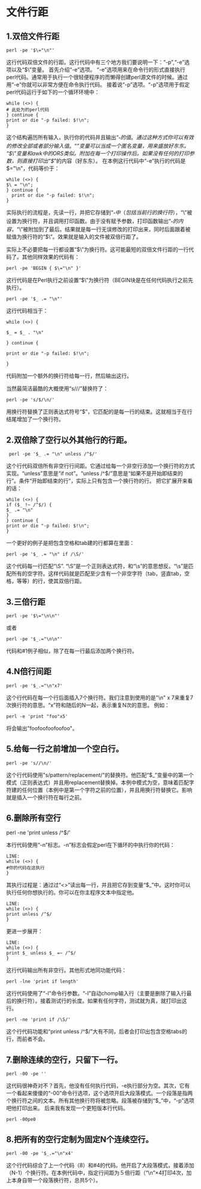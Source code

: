 
# 文件行距

## 1.双倍文件行距

    perl -pe '$\="\n"'

这行代码双倍文件的行距。这行代码中有三个地方我们要说明一下：“-p”,“-e”选项以及“$\”变量。
首先介绍“-e”选项。 “-e”选项用来在命令行的形式直接执行perl代码。通常用于执行一个很轻便程序的而懒得创建perl源文件的时候。通过用“-e”你就可以非常方便在命令执行代码。
接着说“-p”选项。“-p”选项用于假定perl代码运行于如下的一个循环环境中：

    while (<>) {
    # 此处为的perl代码
    } continue {
    print or die "-p failed: $!\n";
    }

这个结构遍历所有输入，执行你的代码并且输出“$_”的值。通过这种方式你可以有效的修改全部或者部分输入值。“$_”变量可以当成一个匿名变量，用来盛放好东东。
“$\”变量和awk中的ORS类似。附加在每一个打印操作后。如果没有任何的打印参数，则直接打印出“$_”的内容（好东东）。
在本例这行代码中“-e”执行的代码是 $\="\n"，代码等价于：

    while (<>) {
    $\ = "\n";
    } continue {
      print or die "-p failed: $!\n";
    }

实际执行的流程是，先读一行，并把它存储到“$_”中（包括当前行的换行符），“$\”被设置为换行符，并且调用打印函数。由于没有赋予参数，打印函数输出“$_”的内容，“$\”被附加到了最后。结果就是每一行无误修改的打印出来，同时后面跟着被赋值为换行符的“$\”。效果就是输入的文件被双倍行距了。

实际上不必要把每一行都设置“$\”为换行符。这可能最短的双倍文件行距的一行代码了。其他同样效果的代码有：

    perl -pe 'BEGIN { $\="\n" }'

这行代码是在Perl执行之前设置“$\”为换行符（BEGIN块是在任何代码执行之前先执行）。

    perl -pe '$_ .= "\n"'

这行代码相当于：

    while (<>) {

    $_ = $_ . "\n"

    } continue {

    print or die "-p failed: $!\n";

    }

代码附加一个额外的换行符给每一行，然后输出这行。

当然最简洁最酷的大概使用“s///”替换符了：

    perl -pe 's/$/\n/'

用换行符替换了正则表达式符号“$”，它匹配的是每一行的结束。这就相当于在行结尾增加了一个换行符。

##  2.双倍除了空行以外其他行的行距。

     perl -pe '$_ .= "\n" unless /^$/'

这个行代码双倍所有非空行行间距。它通过给每一个非空行添加一个换行符的方式实现。“unless”意思是“if not”。“unless /^$/”意思是“如果不是开始即结束的行”。条件“开始即结束的行”，实际上只有包含一个换行符的行。
把它扩展开来看的话：

    while (<>) {
    if ($_ !~ /^$/) {
    $_ .= "\n"
    }
    } continue {
    print or die "-p failed: $!\n";
    }

一个更好的例子是把包含空格和tab建的行都算在里面：

    perl -pe '$_ .= "\n" if /\S/'

这个代码每一行匹配“\S”. “\S”是一个正则表达式符，和“\s”的意思想反。“\s”是匹配所有的空字符。这样代码就是匹配至少含有一个非空字符（tab，竖直tab，空格，等等）的行，使其双倍行距。

## 3.三倍行距

    perl -pe '$\="\n\n"'

或者

    perl -pe '$_.="\n\n"'

代码和#1例子相似，除了在每一行最后添加两个换行符。

## 4.N倍行间距

    perl -pe '$_.="\n"x7'

这个行代码在每一个行后面插入7个换行符。我们注意到使用的是"\n" x 7来重复7次换行符的意思。“x”符和随后的N一起，表示重复N次的意思。
例如：

    perl -e 'print "foo"x5'

将会输出"foofoofoofoofoo"。

## 5.给每一行之前增加一个空白行。

    perl -pe 's//\n/'

这个行代码使用"s/pattern/replacement/"的替换符。他匹配“$_”变量中的第一个模式（正则表达式）并且用replacement替换掉。本例中模式为空，意味着匹配字符建的任何位置（本例中是第一个字符之前的位置），并且用换行符替换它。影响就是插入一个换行符在每行之前。

## 6.删除所有空行

   perl -ne 'print unless /^$/'

本行代码使用“-n”标志。-n”标志会假定perl在下循环的中执行你的代码：

    LINE:
    while (<>) {
    #你的代码在这执行
    }
    
其执行过程是：通过过“<>”读出每一行，并且把它存到变量“$_”中。这时你可以执行任何你想执行的。你可以在你主程序文本中指定他。

    LINE:
    while (<>) {
    print unless /^$/
    }

更进一步展开：

    LINE:
    while (<>) {
    print $_ unless $_ =~ /^$/
    }

这行代码输出所有非空行。其他形式地同功能代码：

    perl -lne 'print if length'


这行代码使用了“-l”命令行参数。“-l”自动chomp输入行（主要是删除了输入行最后的换行符）。接着测试行的长度。如果有任何字符，测试就为真，就打印出这行。

    perl -ne 'print if /\S/'

这个行代码功能和“print unless /^$/”大有不同，后者会打印出包含空格tabs的行，而前者不会。

## 7.删除连续的空行，只留下一行。

    perl -00 -pe ''

这代码很神奇对不？首先，他没有任何执行代码，-e执行部分为空。其次，它有一个看起来傻傻的“-00”命令行选项，这个选项开启大段落模式。一个段落是指两个换行符之间的文本。所有其他换行符将被忽略。段落被存储到“$_”中，“-p”选项吧他打印出来。
后来我有发现一个更短版本行代码。

    perl -00pe0

## 8.把所有的空行定制为固定N个连续空行。

    perl -00 -pe '$_.="\n"x4'

这个行代码综合了上一个代码（8）和#4的代码。他开启了大段落模式，接着添加（N-1）个换行符。在本例代码中，指定行间距为５倍行距（“\n”×4打印4次，加上本身自带一个段落换行符，总共5个）。
